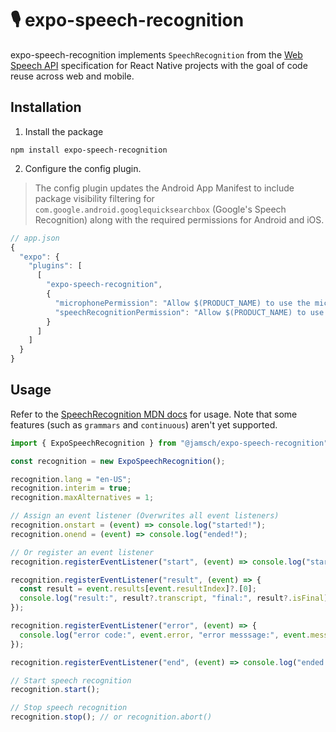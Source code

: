 # 🎙️ expo-speech-recognition

expo-speech-recognition implements `SpeechRecognition` from the [Web Speech API](https://wicg.github.io/speech-api/) specification for React Native projects with the goal of code reuse across web and mobile.

## Installation

1. Install the package

```
npm install expo-speech-recognition
```

2. Configure the config plugin.

> The config plugin updates the Android App Manifest to include package visibility filtering for `com.google.android.googlequicksearchbox` (Google's Speech Recognition) along with the required permissions for Android and iOS.

```js
// app.json
{
  "expo": {
    "plugins": [
      [
        "expo-speech-recognition",
        {
          "microphonePermission": "Allow $(PRODUCT_NAME) to use the microphone.",
          "speechRecognitionPermission": "Allow $(PRODUCT_NAME) to use speech recognition."
        }
      ]
    ]
  }
}
```

## Usage

Refer to the [SpeechRecognition MDN docs](https://developer.mozilla.org/en-US/docs/Web/API/SpeechRecognition) for usage. Note that some features (such as `grammars` and `continuous`) aren't yet supported.

```ts
import { ExpoSpeechRecognition } from "@jamsch/expo-speech-recognition";

const recognition = new ExpoSpeechRecognition();

recognition.lang = "en-US";
recognition.interim = true;
recognition.maxAlternatives = 1;

// Assign an event listener (Overwrites all event listeners)
recognition.onstart = (event) => console.log("started!");
recognition.onend = (event) => console.log("ended!");

// Or register an event listener
recognition.registerEventListener("start", (event) => console.log("started!"));

recognition.registerEventListener("result", (event) => {
  const result = event.results[event.resultIndex]?.[0];
  console.log("result:", result?.transcript, "final:", result?.isFinal);
});

recognition.registerEventListener("error", (event) => {
  console.log("error code:", event.error, "error messsage:", event.message);
});

recognition.registerEventListener("end", (event) => console.log("ended!"));

// Start speech recognition
recognition.start();

// Stop speech recognition
recognition.stop(); // or recognition.abort()
```
